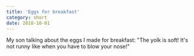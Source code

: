 ```yaml
---
title: 'Eggs for breakfast'
category: short
date: 2018-10-01
---
```


My son talking about the eggs I made for breakfast: "The yolk is soft! It's not runny like when you have to blow your nose!"